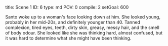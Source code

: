 title:          Scene 1
ID:             6
type:           md
POV:            0
compile:        2
setGoal:        600


Santo woke up to a woman's face looking down at him. She looked young, probably in her mid-20s, and definitely younger than 40. Tanned complexion, tired eyes,  teeth, dirty skin, greasy, messy hair, and the smell of body odour. She looked like she was thinking hard, almost confused, but it was hard to determine what she might have been thinking.